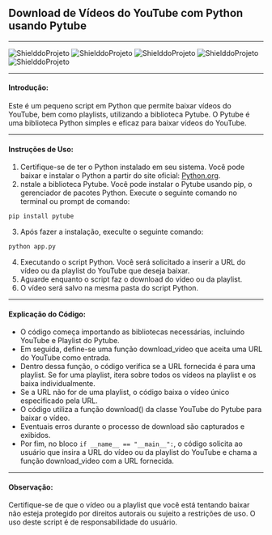 ## Download de Vídeos do YouTube com Python usando Pytube

---

![ShielddoProjeto](https://img.shields.io/badge/Projeto-YoutubeVideoDownload-ff0000.svg?style=for-the-badge)
![ShielddoProjeto](https://img.shields.io/badge/Versão-1.0-34bf49.svg?style=for-the-badge)
![ShielddoProjeto](https://img.shields.io/badge/Linguagem-Python-efdf00.svg?style=for-the-badge)
![ShielddoProjeto](https://img.shields.io/github/repo-size/linehostcloud/YoutubeVideoDownload?style=for-the-badge)
![ShielddoProjeto](https://img.shields.io/github/last-commit/linehostcloud/YoutubeVideoDownload?style=for-the-badge)

---

#### Introdução:

Este é um pequeno script em Python que permite baixar vídeos do YouTube, bem como playlists, utilizando a biblioteca Pytube. 
O Pytube é uma biblioteca Python simples e eficaz para baixar vídeos do YouTube.

---

#### Instruções de Uso:

1. Certifique-se de ter o Python instalado em seu sistema. Você pode baixar e instalar o Python a partir do site oficial: [Python.org](https://www.python.org/).
2. nstale a biblioteca Pytube. Você pode instalar o Pytube usando pip, o gerenciador de pacotes Python. Execute o seguinte comando no terminal ou prompt de comando:

```python
pip install pytube
```
3. Após fazer a instalação, execulte o seguinte comando:

```python
python app.py
```
4. Executando o script Python. Você será solicitado a inserir a URL do vídeo ou da playlist do YouTube que deseja baixar.
5. Aguarde enquanto o script faz o download do vídeo ou da playlist. 
6. O vídeo será salvo na mesma pasta do script Python.

---

#### Explicação do Código:

- O código começa importando as bibliotecas necessárias, incluindo YouTube e Playlist do Pytube.
- Em seguida, define-se uma função download_video que aceita uma URL do YouTube como entrada.
- Dentro dessa função, o código verifica se a URL fornecida é para uma playlist. Se for uma playlist, itera sobre todos os vídeos na playlist e os baixa individualmente.
- Se a URL não for de uma playlist, o código baixa o vídeo único especificado pela URL.
- O código utiliza a função download() da classe YouTube do Pytube para baixar o vídeo.
- Eventuais erros durante o processo de download são capturados e exibidos.
- Por fim, no bloco `if __name__ == "__main__":`, o código solicita ao usuário que insira a URL do vídeo ou da playlist do YouTube e chama a função download_video com a URL fornecida.

---

#### Observação:

Certifique-se de que o vídeo ou a playlist que você está tentando baixar não esteja protegido por direitos autorais ou sujeito a restrições de uso. O uso deste script é de responsabilidade do usuário.
